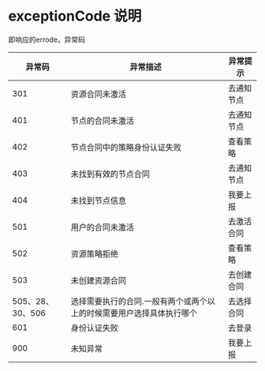 # exceptionCode 说明
即响应的errode，异常码

| 异常码 | 异常描述 | 异常提示 |
| -- | -- | -- |
|301| 资源合同未激活 | 去通知节点|
|401| 节点的合同未激活 | 去通知节点|
|402| 节点合同中的策略身份认证失败 | 查看策略|
|403| 未找到有效的节点合同 | 去通知节点|
|404| 未找到节点信息 | 我要上报| 
|501| 用户的合同未激活 | 去激活合同|
|502| 资源策略拒绝 | 查看策略|
|503| 未创建资源合同 | 去创建合同|
|505、28、30、506| 选择需要执行的合同.一般有两个或两个以上的时候需要用户选择具体执行哪个 | 去选择合同 |
|601| 身份认证失败 | 去登录|
|900| 未知异常 | 我要上报|  
